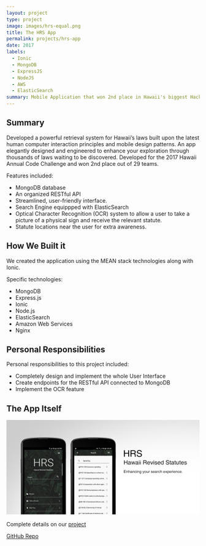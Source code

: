 ```yaml
---
layout: project
type: project
image: images/hrs-equal.png
title: The HRS App
permalink: projects/hrs-app
date: 2017
labels:
  - Ionic
  - MongoDB
  - ExpressJS
  - NodeJS
  - AWS
  - ElasticSearch
summary: Mobile Application that won 2nd place in Hawaii's biggest Hackathon. 
---
```


## Summary
Developed a powerful retrieval system for Hawaii’s laws built upon the latest human computer interaction principles and mobile design patterns. An app elegantly designed and engineered to enhance your exploration through thousands of laws waiting to be discovered. Developed for the 2017 Hawaii Annual Code Challenge and won 2nd place out of 29 teams.

Features included:
* MongoDB database
* An organized RESTful API 
* Streamlined, user-friendly interface.
* Search Engine equippped with ElasticSearch
* Optical Character Recognition (OCR) system to allow a user to take a picture of a physical sign and receive the relevant statute.
* Statute locations near the user for extra awareness.


## How We Built it
We created the application using the MEAN stack technologies along with Ionic.

Specific technologies:
* MongoDB 
* Express.js 
* Ionic 
* Node.js 
* ElasticSearch 
* Amazon Web Services 
* Nginx 

## Personal Responsibilities
Personal responsibilities to this project included:
* Completely design and implement the whole User Interface
* Create endpoints for the RESTful API connected to MongoDB
* Implement the OCR feature

## The App Itself

<img class="ui centered image" src="../images/hrs-feature.png">


Complete details on our [project](https://hacc17.devpost.com/submissions)

[GitHub Repo](https://github.com/HACC17/FidgetSpinners)


